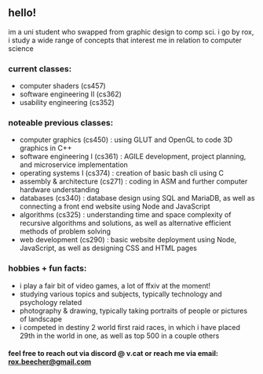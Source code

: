 ## hello!

im a uni student who swapped from graphic design to comp sci.
i go by rox, i study a wide range of concepts that interest me in relation to computer science

### current classes:
- computer shaders (cs457)
- software engineering II (cs362)
- usability engineering (cs352)

### noteable previous classes:
- computer graphics (cs450) : using GLUT and OpenGL to code 3D graphics in C++
- software engineering I (cs361) : AGILE development, project planning, and microservice implementation
- operating systems I (cs374) : creation of basic bash cli using C
- assembly & architecture (cs271) : coding in ASM and further computer hardware understanding
- databases (cs340) : database design using SQL and MariaDB, as well as connecting a front end website using Node and JavaScript
- algorithms (cs325) : understanding time and space complexity of recursive algorithms and solutions, as well as alternative efficient methods of problem solving
- web development (cs290) : basic website deployment using Node, JavaScript, as well as designing CSS and HTML pages

### hobbies + fun facts:
- i play a fair bit of video games, a lot of ffxiv at the moment!
- studying various topics and subjects, typically technology and psychology related
- photography & drawing, typically taking portraits of people or pictures of landscape
- i competed in destiny 2 world first raid races, in which i have placed 29th in the world in one, as well as top 500 in a couple others

#### feel free to reach out via discord @ v.cat or reach me via email: rox.beecher@gmail.com
